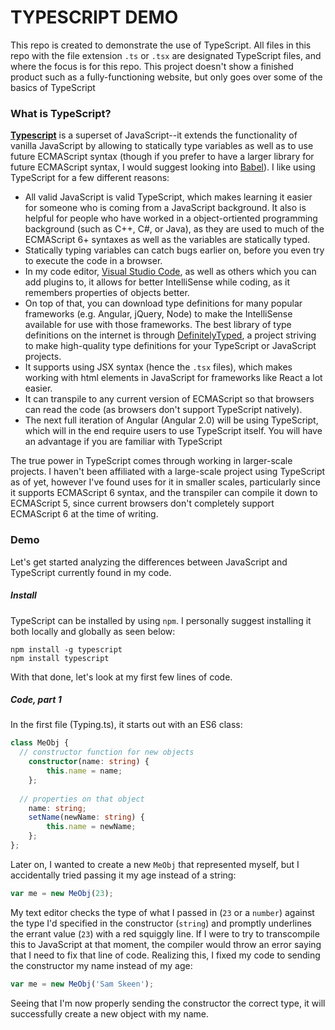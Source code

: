# TYPESCRIPT DEMO

This repo is created to demonstrate the use of TypeScript.  All files in this repo with the file extension `.ts` or `.tsx` are designated TypeScript files, and where the focus is for this repo.  This project doesn't show a finished product such as a fully-functioning website, but only goes over some of the basics of TypeScript


### What is TypeScript?

**[Typescript](www.typescriptlang.org)** is a superset of JavaScript--it extends the functionality of vanilla JavaScript by allowing to statically type variables as well as to use future ECMAScript syntax (though if you prefer to have a larger library for future ECMAScript syntax, I would suggest looking into [Babel](https://babeljs.io)).  I like using TypeScript for a few different reasons:
  - All valid JavaScript is valid TypeScript, which makes learning it easier for someone who is coming from a JavaScript background.  It also is helpful for people who have worked in a object-ortiented programming background (such as C++, C#, or Java), as they are used to much of the ECMAScript 6+ syntaxes as well as the variables are statically typed.
  - Statically typing variables can catch bugs earlier on, before you even try to execute the code in a browser.
  - In my code editor, [Visual Studio Code](https://code.visualstudio.com), as well as others which you can add plugins to, it allows for better IntelliSense while coding, as it remembers properties of objects better.
  - On top of that, you can download type definitions for many popular frameworks (e.g. Angular, jQuery, Node) to make the IntelliSense available for use with those frameworks.  The best library of type definitions on the internet is through [DefinitelyTyped](http://definitelytyped.org), a project striving to make high-quality type definitions for your TypeScript or JavaScript projects.
  - It supports using JSX syntax (hence the `.tsx` files), which makes working with html elements in JavaScript for frameworks like React a lot easier.
  - It can transpile to any current version of ECMAScript so that browsers can read the code (as browsers don't support TypeScript natively).
  - The next full iteration of Angular (Angular 2.0) will be using TypeScript, which will in the end require users to use TypeScript itself.  You will have an advantage if you are familiar with TypeScript 

The true power in TypeScript comes through working in larger-scale projects.  I haven't been affiliated with a large-scale project using TypeScript as of yet, however I've found uses for it in smaller scales, particularly since it supports ECMAScript 6 syntax, and the transpiler can compile it down to ECMAScript 5, since current browsers don't completely support ECMAScript 6 at the time of writing.

### Demo

Let's get started analyzing the differences between JavaScript and TypeScript currently found in my code.

##### Install

TypeScript can be installed by using `npm`.  I personally suggest installing it both locally and globally as seen below:
``` npm
npm install -g typescript
npm install typescript
```
With that done, let's look at my first few lines of code.

##### Code, part 1
In the first file (Typing.ts), it starts out with an ES6 class:
```typescript
class MeObj {
  // constructor function for new objects
	constructor(name: string) {
		this.name = name;
	};
  
  // properties on that object
	name: string;
	setName(newName: string) {
		this.name = newName;
	};
};
```

Later on, I wanted to create a new `MeObj` that represented myself, but I accidentally tried passing it my age instead of a string:
```typescript
var me = new MeObj(23);
```

My text editor checks the type of what I passed in (`23` or a `number`) against the type I'd specified in the constructor (`string`) and promptly underlines the errant value (`23`) with a red squiggly line.  If I were to try to transcompile this to JavaScript at that moment, the compiler would throw an error saying that I need to fix that line of code.  Realizing this, I fixed my code to sending the constructor my name instead of my age:
```typescript
var me = new MeObj('Sam Skeen');
```

Seeing that I'm now properly sending the constructor the correct type, it will successfully create a new object with my name.
